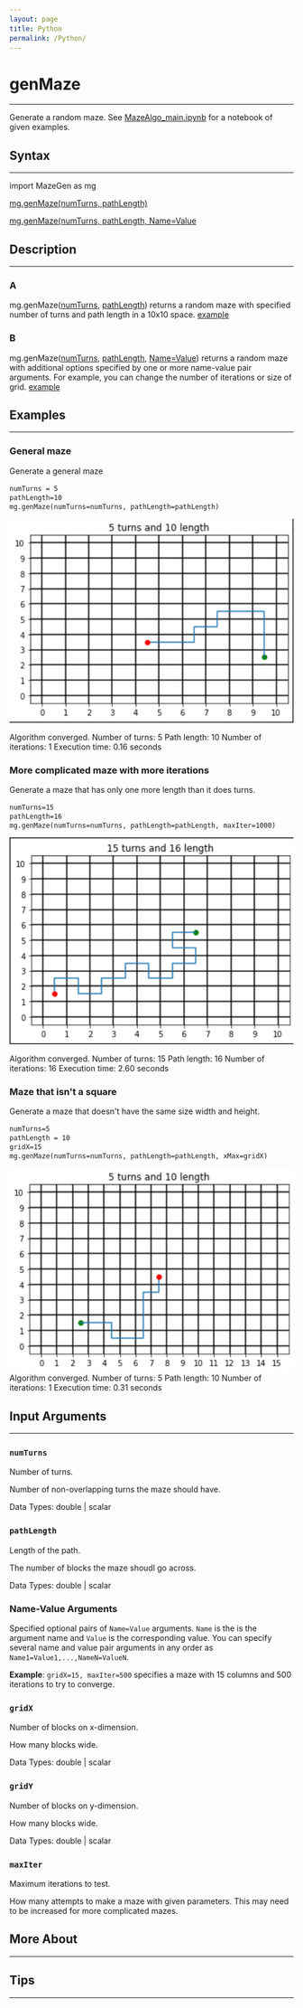 ```yaml
---
layout: page
title: Python
permalink: /Python/
---
```


# genMaze
---

Generate a random maze. See [MazeAlgo_main.ipynb](https://github.com/tulimid1/Maze_Task/blob/main/MazeAlgo_main.ipynb) for a notebook of given examples. 

## Syntax
---
import MazeGen as mg

[mg.genMaze(numTurns, pathLength)](#a)

[mg.genMaze(numTurns, pathLength, Name=Value](#b)

## Description
---
### A
mg.genMaze([numTurns](#numturns), [pathLength](#pathlength)) returns a random maze with specified number of turns and path length in a 10x10 space. [example](#general-maze)

### B 
mg.genMaze([numTurns](#numturns), [pathLength](#pathlength), [Name=Value](#name-value-arguments)) returns a random maze with additional options specified by one or more name-value pair arguments. For example, you can change the number of iterations or size of grid. [example](#more-complicated-maze-with-more-iterations)

## Examples 
---
### General maze
Generate a general maze

    numTurns = 5
    pathLength=10
    mg.genMaze(numTurns=numTurns, pathLength=pathLength)

![gen](/assets/genPy.png)

Algorithm converged.
Number of turns: 5
Path length: 10
Number of iterations: 1
Execution time: 0.16 seconds

### More complicated maze with more iterations
Generate a maze that has only one more length than it does turns.

    numTurns=15
    pathLength=16
    mg.genMaze(numTurns=numTurns, pathLength=pathLength, maxIter=1000)
    
![comp](/assets/compPy.png)

Algorithm converged.
Number of turns: 15
Path length: 16
Number of iterations: 16
Execution time: 2.60 seconds

### Maze that isn't a square
Generate a maze that doesn't have the same size width and height.

    numTurns=5
    pathLength = 10
    gridX=15
    mg.genMaze(numTurns=numTurns, pathLength=pathLength, xMax=gridX)
    
![rect](/assets/rectPy.png)
Algorithm converged.
Number of turns: 5
Path length: 10
Number of iterations: 1
Execution time: 0.31 seconds

## Input Arguments
---
### ```numTurns```
Number of turns.

Number of non-overlapping turns the maze should have. 

Data Types: double | scalar

### ```pathLength```
Length of the path.

The number of blocks the maze shoudl go across. 

Data Types: double | scalar

### Name-Value Arguments

Specified optional pairs of ```Name=Value``` arguments. ```Name``` is the is the argument name and ```Value``` is the corresponding value. You can specify several name and value pair arguments in any order as ```Name1=Value1,...,NameN=ValueN```. 

**Example**: ```gridX=15, maxIter=500``` specifies a maze with 15 columns and 500 iterations to try to converge. 

### ```gridX```
Number of blocks on x-dimension. 

How many blocks wide. 

Data Types: double | scalar

### ```gridY```
Number of blocks on y-dimension. 

How many blocks wide. 

Data Types: double | scalar

### ```maxIter```
Maximum iterations to test.

How many attempts to make a maze with given parameters. This may need to be increased for more complicated mazes. 

## More About 
---

## Tips 
---
